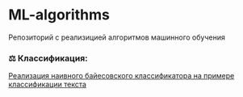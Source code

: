 # ML-algorithms
Репозиторий с реализицией алгоритмов машинного обучения

### ⚖️ Классификация:
[Реализация наивного байесовского классификатора на примере классификации текста](https://github.com/Lightmourne/ML-algorithms/blob/main/%D0%9D%D0%B0%D0%B8%D0%B2%D0%BD%D1%8B%D0%B9_%D0%B1%D0%B0%D0%B9%D0%B5%D1%81%D0%BE%D0%B2%D1%81%D0%BA%D0%B8%D0%B9_%D0%BA%D0%BB%D0%B0%D1%81%D1%81%D0%B8%D1%84%D0%B8%D0%BA%D0%B0%D1%82%D0%BE%D1%80.ipynb)
